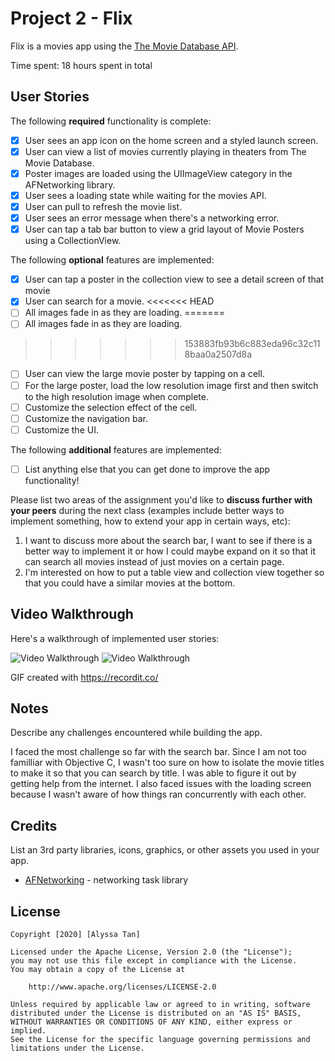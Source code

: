 # Project 2 - Flix

Flix is a movies app using the [The Movie Database API](http://docs.themoviedb.apiary.io/#).

Time spent: 18 hours spent in total

## User Stories

The following **required** functionality is complete:

- [X] User sees an app icon on the home screen and a styled launch screen.
- [X] User can view a list of movies currently playing in theaters from The Movie Database.
- [X] Poster images are loaded using the UIImageView category in the AFNetworking library.
- [X] User sees a loading state while waiting for the movies API.
- [X] User can pull to refresh the movie list.
- [X] User sees an error message when there's a networking error.
- [X] User can tap a tab bar button to view a grid layout of Movie Posters using a CollectionView.

The following **optional** features are implemented:

- [X] User can tap a poster in the collection view to see a detail screen of that movie
- [X] User can search for a movie.
<<<<<<< HEAD
- [ ] All images fade in as they are loading.
=======
- [ ] All images fade in as they are loading.
>>>>>>> 153883fb93b6c883eda96c32c118baa0a2507d8a
- [ ] User can view the large movie poster by tapping on a cell.
- [ ] For the large poster, load the low resolution image first and then switch to the high resolution image when complete.
- [ ] Customize the selection effect of the cell.
- [ ] Customize the navigation bar.
- [ ] Customize the UI.

The following **additional** features are implemented:

- [ ] List anything else that you can get done to improve the app functionality!

Please list two areas of the assignment you'd like to **discuss further with your peers** during the next class (examples include better ways to implement something, how to extend your app in certain ways, etc):

1. I want to discuss more about the search bar, I want to see if there is a better way to implement it or how I could maybe expand on it so that it can search all movies instead of just movies on a certain page. 
2. I'm interested on how to put a table view and collection view together so that you could have a similar movies at the bottom. 

## Video Walkthrough

Here's a walkthrough of implemented user stories:

<img src='http://g.recordit.co/VFVOHy7r71.gif' title='Users can view list of movies, detailed view and search' width='' alt='Video Walkthrough' />
<img src='http://g.recordit.co/yfCH7Irh6z.gif' title='Users can view grid view and view detailed view' width='' alt='Video Walkthrough' />

GIF created with https://recordit.co/

## Notes

Describe any challenges encountered while building the app.

I faced the most challenge so far with the search bar. Since I am not too familliar with Objective C, I wasn't too sure on how to isolate the movie titles to make it so that you can search by title. 
I was able to figure it out by getting help from the internet. 
I also faced issues with the loading screen because I wasn't aware of how things ran concurrently with each other. 

## Credits

List an 3rd party libraries, icons, graphics, or other assets you used in your app.

- [AFNetworking](https://github.com/AFNetworking/AFNetworking) - networking task library

## License

    Copyright [2020] [Alyssa Tan]

    Licensed under the Apache License, Version 2.0 (the "License");
    you may not use this file except in compliance with the License.
    You may obtain a copy of the License at

        http://www.apache.org/licenses/LICENSE-2.0

    Unless required by applicable law or agreed to in writing, software
    distributed under the License is distributed on an "AS IS" BASIS,
    WITHOUT WARRANTIES OR CONDITIONS OF ANY KIND, either express or implied.
    See the License for the specific language governing permissions and
    limitations under the License.
